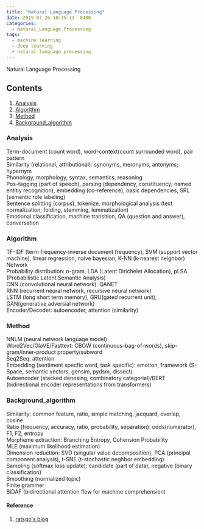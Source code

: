 ```yaml
---
title: "Natural Language Processing"
date: 2019-07-26 10:15:13 -0400
categories:
  - Natural_Language_Processing
tags:
  - machine learning
  - deep learning
  - natural language processing
---
```


Natural Language Processing

## Contents  
  1. [Analysis](#analysis)   
  2. [Algorithm](#algorithm)
  3. [Method](#method)   
  4. [Background_algorithm](#background_algorithm)
  
### Analysis
  Term-document (count word), word-context(count surrounded word), pair pattern  
  Similarity (relational, attributional): synonyms, meronyms, antonyms; hypernym  
  Phonology, morphology, syntax, semantics, reasoning  
  Pos-tagging (part of speech), parsing (dependency, constituency; named entitiy recognition), embedding (co-reference), basic dependencies, SRL (semantic role labeling)  
  Sentence splitting (corpus), tokenize, morphological analysis (text normalization; folding, stemming, lemmatization)  
  Emotional classification, machine transition, QA (question and answer), conversation
  
### Algorithm
  TF-IDF (term frequency-inverse document frequency), SVM (support vector machine), linear regression, naive bayesian, K-NN (k-nearest neighbor)  
  Network  
  Probability distribution: n-gram, LDA (Latent Dirichelet Allocation), pLSA (Probabilistic Latent Semantic Analysis)  
  CNN (convolutional neural network): QANET  
  RNN (recurrent neural network, recursive neural network)  
  LSTM (long short term memory), GRU(gated recurrent unit), GAN(generative adversial network)  
  Encoder/Decoder: autoencoder, attention (similarity)
  
### Method 
  NNLM (neural network language model)  
  Word2Vec/GloVE/Fasttext: CBOW (continuous-bag-of-words), skip-gram/inner-product property/subword  
  Seq2Seq: attention  
  Embedding (sentiment specfic word, task specific): emotion, framework (S-Space, semantic vectors, gensim, pydsm, dissect)  
  Autoencoder (stacked denosing, combinatory categorial)/BERT (bidirectional encoder representations from transformers)
  
### Background_algorithm
  Similarity: common feature, ratio, simple matching, jacquard, overlap, cosine  
  Ratio (frequency, accuracy, ratio, probability, separation): odds(numerator), F1, F2, entropy  
  Morpheme extraction: Branching Entropy, Cohension Probability  
  MLE (maximum likelihood estimation)  
  Dimension reduction: SVD (singular value decomposition), PCA (principal component analysis), t-SNE (t-stochastic neghbor embedding)  
  Sampling (softmax loss update): candidate (part of data), negative (binary classification)  
  Smoothing (normalized topic)  
  Finite grammer  
  BiDAF (bidirectional attention flow for machine comprehension)
  
#### Reference
1. [ratsgo's blog][ratsgos blog]  

[ratsgos blog]: https://ratsgo.github.io/blog/categories/
